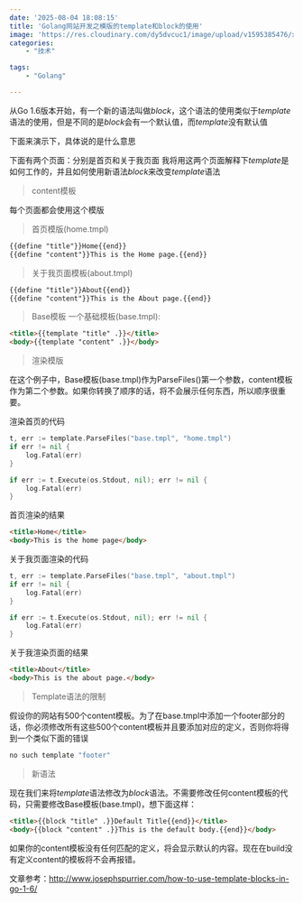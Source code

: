 ```yaml
---
date: '2025-08-04 18:08:15'
title: 'Golang网站开发之模版的template和block的使用'
image: 'https://res.cloudinary.com/dy5dvcuc1/image/upload/v1595385476/xiaorongmao/golang.jpg'
categories:
    - "技术"

tags:
    - "Golang"

---
```


从Go 1.6版本开始，有一个新的语法叫做*block*，这个语法的使用类似于*template*语法的使用，但是不同的是*block*会有一个默认值，而*template*没有默认值

下面来演示下，具体说的是什么意思

下面有两个页面：分别是首页和关于我页面 我将用这两个页面解释下*template*是如何工作的，并且如何使用新语法*block*来改变*template*语法

> content模板

每个页面都会使用这个模版

> 首页模版(home.tmpl)

```html
{{define "title"}}Home{{end}}
{{define "content"}}This is the Home page.{{end}}
```

> 关于我页面模板(about.tmpl)

```html
{{define "title"}}About{{end}}
{{define "content"}}This is the About page.{{end}}
```

> Base模板 一个基础模板(base.tmpl):

```html
<title>{{template "title" .}}</title>
<body>{{template "content" .}}</body>
```

> 渲染模版

在这个例子中，Base模板(base.tmpl)作为ParseFiles()第一个参数，content模板作为第二个参数。如果你转换了顺序的话，将不会展示任何东西，所以顺序很重要。

渲染首页的代码

```go
t, err := template.ParseFiles("base.tmpl", "home.tmpl")
if err != nil {
	log.Fatal(err)
}

if err := t.Execute(os.Stdout, nil); err != nil {
	log.Fatal(err)
}
```

首页渲染的结果

```html
<title>Home</title>
<body>This is the home page</body>
```

关于我页面渲染的代码

```go
t, err := template.ParseFiles("base.tmpl", "about.tmpl")
if err != nil {
	log.Fatal(err)
}

if err := t.Execute(os.Stdout, nil); err != nil {
	log.Fatal(err)
}
```

关于我渲染页面的结果

```html
<title>About</title>
<body>This is the about page.</body>
```

> Template语法的限制

假设你的网站有500个content模板。为了在base.tmpl中添加一个footer部分的话，你必须修改所有这些500个content模板并且要添加对应的定义，否则你将得到一个类似下面的错误

```bash
no such template "footer"
```

> 新语法

现在我们来将*template*语法修改为*block*语法。不需要修改任何content模板的代码，只需要修改Base模板(base.tmpl)，想下面这样：

```html
<title>{{block "title" .}}Default Title{{end}}</title>
<body>{{block "content" .}}This is the default body.{{end}}</body>
```

如果你的content模板没有任何匹配的定义，将会显示默认的内容。现在在build没有定义content的模板将不会再报错。

文章参考：http://www.josephspurrier.com/how-to-use-template-blocks-in-go-1-6/

